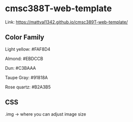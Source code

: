 # cmsc388T-web-template

Link: https://mattval1342.github.io/cmsc389T-web-template/ 
## Color Family
Light yellow: #FAF8D4

Almond: #EBDCCB

Dun: #C3BAAA

Taupe Gray: #91818A

Rose quartz: #B2A3B5

## CSS
.img -> where you can adjust image size
